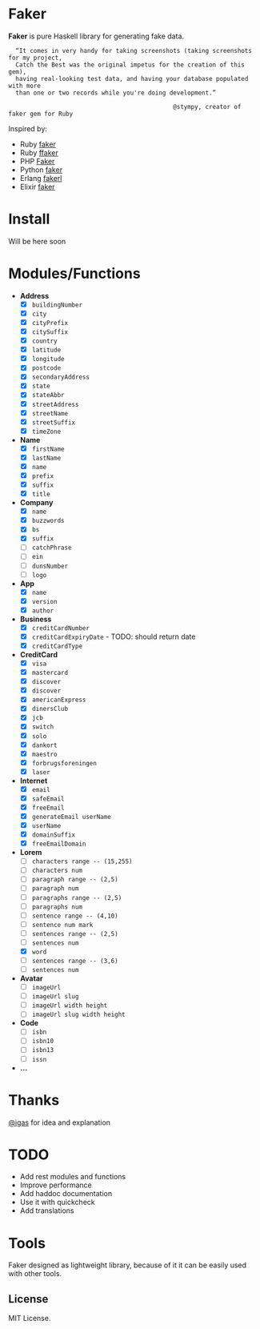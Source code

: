 # Faker

**Faker** is pure Haskell library for generating fake data.

```
  “It comes in very handy for taking screenshots (taking screenshots for my project,
  Catch the Best was the original impetus for the creation of this gem), 
  having real-looking test data, and having your database populated with more
  than one or two records while you're doing development.” 
  
                                              @stympy, creator of faker gem for Ruby
```

Inspired by:

* Ruby [faker](https://github.com/stympy/faker)
* Ruby [ffaker](https://github.com/EmmanuelOga/ffaker)
* PHP [Faker](https://github.com/fzaninotto/Faker)
* Python [faker](https://github.com/joke2k/Faker)
* Erlang [fakerl](https://github.com/mawuli-ypa/fakerl)
* Elixir [faker](https://github.com/igas/faker)

# Install

Will be here soon

# Modules/Functions

* **Address**
  - [x] `buildingNumber`
  - [x] `city`
  - [x] `cityPrefix`
  - [x] `citySuffix`
  - [x] `country`
  - [x] `latitude`
  - [x] `longitude`
  - [x] `postcode`
  - [x] `secondaryAddress`
  - [x] `state`
  - [x] `stateAbbr`
  - [x] `streetAddress`
  - [x] `streetName`
  - [x] `streetSuffix`
  - [x] `timeZone`
* **Name**
  - [x] `firstName`
  - [x] `lastName`
  - [x] `name`
  - [x] `prefix`
  - [x] `suffix`
  - [x] `title`
* **Company**
  - [x] `name`
  - [x] `buzzwords`
  - [x] `bs`
  - [x] `suffix`
  - [ ] `catchPhrase`
  - [ ] `ein`
  - [ ] `dunsNumber`
  - [ ] `logo`
* **App**
  - [x] `name`
  - [x] `version`
  - [x] `author`
* **Business**
  - [x] `creditCardNumber`
  - [x] `creditCardExpiryDate` - TODO: should return date
  - [x] `creditCardType`
* **CreditCard**
  - [x] `visa`
  - [x] `mastercard`
  - [x] `discover`
  - [x] `discover`
  - [x] `americanExpress`
  - [x] `dinersClub`
  - [x] `jcb`
  - [x] `switch`
  - [x] `solo`
  - [x] `dankort`
  - [x] `maestro`
  - [x] `forbrugsforeningen`
  - [x] `laser`
* **Internet**
  - [x] `email`
  - [x] `safeEmail`
  - [x] `freeEmail`
  - [x] `generateEmail userName`
  - [x] `userName`
  - [x] `domainSuffix`
  - [x] `freeEmailDomain`
* **Lorem**
  - [ ] `characters range -- (15,255)`
  - [ ] `characters num`
  - [ ] `paragraph range -- (2,5)`
  - [ ] `paragraph num`
  - [ ] `paragraphs range -- (2,5)`
  - [ ] `paragraphs num`
  - [ ] `sentence range -- (4,10)`
  - [ ] `sentence num mark`
  - [ ] `sentences range -- (2,5)`
  - [ ] `sentences num`
  - [x] `word`
  - [ ] `sentences range -- (3,6)`
  - [ ] `sentences num`
* **Avatar**
  - [ ] `imageUrl`
  - [ ] `imageUrl slug`
  - [ ] `imageUrl width height`
  - [ ] `imageUrl slug width height`
* **Code**
  - [ ] `isbn`
  - [ ] `isbn10`
  - [ ] `isbn13`
  - [ ] `issn`
* **...**

# Thanks

[@igas](https://github.com/igas) for idea and explanation

# TODO

* Add rest modules and functions
* Improve performance
* Add haddoc documentation
* Use it with quickcheck
* Add translations

# Tools

Faker designed as lightweight library, because of it it can be easily used with
other tools.

## License

MIT License.
